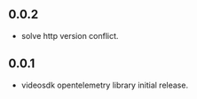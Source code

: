 ## 0.0.2

- solve http version conflict.

## 0.0.1

- videosdk opentelemetry library initial release.